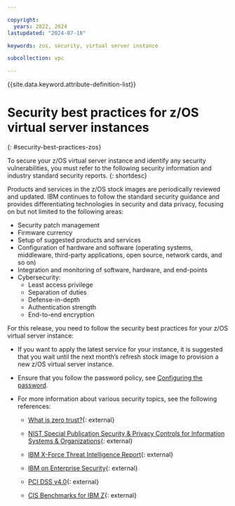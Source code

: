 ```yaml
---

copyright:
  years: 2022, 2024
lastupdated: "2024-07-18"

keywords: zos, security, virtual server instance

subcollection: vpc

---
```


{{site.data.keyword.attribute-definition-list}}

# Security best practices for z/OS virtual server instances
{: #security-best-practices-zos}

To secure your z/OS virtual server instance and identify any security vulnerabilities, you must refer to the following security information and industry standard security reports.
{: shortdesc}

Products and services in the z/OS stock images are periodically reviewed and updated. IBM continues to follow the standard security guidance and provides differentiating technologies in security and data privacy, focusing on but not limited to the following areas:
* Security patch management
* Firmware currency
* Setup of suggested products and services
* Configuration of hardware and software (operating systems, middleware, third-party applications, open source, network cards, and so on)
* Integration and monitoring of software, hardware, and end-points
* Cybersecurity:
    * Least access privilege
    * Separation of duties
    * Defense-in-depth
    * Authentication strength
    * End-to-end encryption

For this release, you need to follow the security best practices for your z/OS virtual server instance:

* If you want to apply the latest service for your instance, it is suggested that you wait until the next month’s refresh stock image to provision a new z/OS virtual server instance.

* Ensure that you follow the password policy, see [Configuring the password](/docs/vpc?topic=vpc-vsi_is_connecting_zos#configure-password).

* For more information about various security topics, see the following references:

    * [What is zero trust?](https://www.ibm.com/topics/zero-trust){: external}

    * [NIST Special Publication Security & Privacy Controls for Information Systems & Organizations](https://nvlpubs.nist.gov/nistpubs/SpecialPublications/NIST.SP.800-53r5.pdf){: external}

    * [IBM X-Force Threat Intelligence Report](https://www.ibm.com/reports/threat-intelligence){: external}

    * [IBM on Enterprise Security](https://www.ibm.com/z/security){: external}

    * [PCI DSS v4.0](https://docs-prv.pcisecuritystandards.org/PCI%20DSS/Standard/PCI-DSS-v4_0.pdf){: external}

    * [CIS Benchmarks for IBM Z](https://www.cisecurity.org/benchmark/ibm_z){: external}
